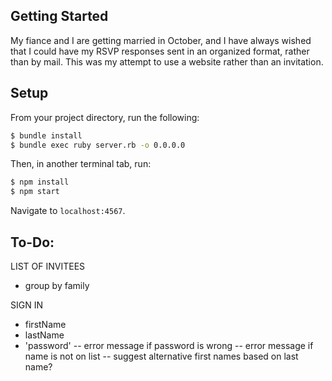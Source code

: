 ## Getting Started

My fiance and I are getting married in October, and I have always wished that I could have my RSVP responses sent in an organized format, rather than by mail.  This was my attempt to use a website rather than an invitation.

## Setup

From your project directory, run the following:

```sh
$ bundle install
$ bundle exec ruby server.rb -o 0.0.0.0
```

Then, in another terminal tab, run:

```sh
$ npm install
$ npm start
```

Navigate to `localhost:4567`.

## To-Do:
LIST OF INVITEES
- group by family

SIGN IN
- firstName
- lastName
- 'password'
-- error message if password is wrong
-- error message if name is not on list
  -- suggest alternative first names based on last name?
